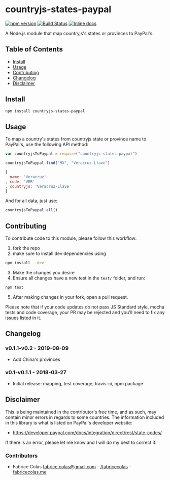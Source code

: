 # countryjs-states-paypal 

[![npm version](https://badge.fury.io/js/countryjs-states-paypal.svg)](https://badge.fury.io/js/countryjs-states-paypal)
[![Build Status](https://travis-ci.org/fabricecolas/countryjs-states-paypal.png?branch=master)](https://travis-ci.org/fabricecolas/countryjs-states-paypal)
[![Inline docs](https://inch-ci.org/github/fabricecolas/countryjs-states-paypal.svg?branch=master)](https://inch-ci.org/github/fabricecolas/countryjs-states-paypal)


A Node.js module that map countryjs's states or provinces to PayPal's.

## Table of Contents

* [Install](#install)
* [Usage](#usage)
* [Contributing](#contributing)
* [Changelog](#changelog)
* [Disclaimer](#disclaimer)

## Install

```bash
npm install countryjs-states-paypal
```

## Usage

To map a country's states from countryjs state or province name to PayPal's, use the following API method:

```javascript
var countryjsToPaypal = require("countryjs-states-paypal")

countryjsToPaypal.find("MX", "Veracruz-Llave")
```

```javascript
{ 
  name: 'Veracruz'
, code: 'VER'
, countryjs: 'Veracruz-Llave' 
}
```

And for all data, just use: 

```javascript
countryjsToPaypal.all()
```

## Contributing

To contribute code to this module, please follow this workflow: 

1. fork the repo
2. make sure to install dev dependencies using

  ```bash
  npm install --dev
  ```

3. Make the changes you desire
4. Ensure all changes have a new test in the `test/` folder, and run:

  ```bash
  npm test
  ```

5. After making changes in your fork, open a pull request.

Please note that if your code updates do not pass JS Standard style, mocha
tests and code coverage, your PR may be rejected and you'll need to fix any
issues listed in it.

## Changelog


### v0.1.1-v0.2 - 2019-08-09

* Add China's provinces 

### v0.1-v0.1.1 - 2018-03-27

* Initial release: mapping, test coverage, travis-ci, npm package 

## Disclaimer

This is being maintained in the contributor's free time, and as such, may
contain minor errors in regards to some countries.  The information
included in this library is what is listed on PayPal's developer website:
- https://developer.paypal.com/docs/integration/direct/rest/state-codes/

If there is an error, please let me know and I will do my best to correct it.

### Contributors

* Fabrice Colas <a href="mailto:fabrice.colas@gmail.com">fabrice.colas@gmail.com</a> - [/fabricecolas](https://github.com/fabricecolas) - [fabricecolas.me](https://fabricecolas.me)


